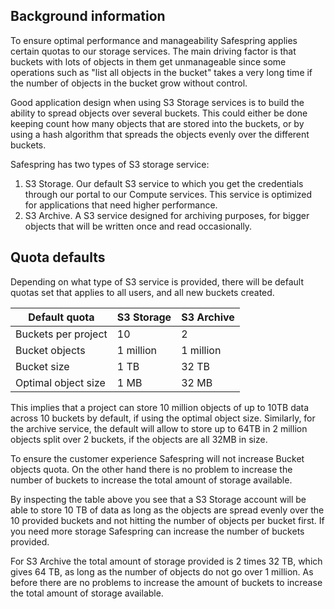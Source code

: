 ## Background information

To ensure optimal performance and manageability Safespring applies certain quotas 
to our storage services. The main driving factor is that buckets with lots of objects 
in them get unmanageable since some operations such as "list all objects in the bucket"
takes a very long time if the number of objects in the bucket grow without control.

Good application design when using S3 Storage services is to build the ability to 
spread objects over several buckets. This could either be done keeping count how
many objects that are stored into the buckets, or by using a hash algorithm
that spreads the objects evenly over the different buckets.

Safespring has two types of S3 storage service:

1. S3 Storage. Our default S3 service to which you get the credentials through our portal to our Compute services. This service is optimized for applications that need higher performance.
2. S3 Archive. A S3 service designed for archiving purposes, for bigger objects that will be written once and read occasionally.


## Quota defaults

Depending on what type of S3 service is provided, there will be default quotas
set that applies to all users, and all new buckets created.

| Default quota       | S3 Storage    | S3 Archive   |
| ------------------- | --------- | --------- |
| Buckets per project | 10        | 2         |
| Bucket objects      | 1 million | 1 million |
| Bucket size         | 1 TB      | 32 TB     |
| Optimal object size | 1 MB      | 32 MB     |

This implies that a project can store 10 million objects of up to
10TB data across 10 buckets by default, if using the optimal object size.
Similarly, for the archive service, the default will allow to store up to 64TB
in 2 million objects split over 2 buckets, if the objects are all 32MB in size.

To ensure the customer experience Safespring will not increase Bucket objects quota. On the other hand there is no problem to increase the number of buckets to increase the total amount of storage available.

By inspecting the table above you see that a S3 Storage account will be able to store 10 TB of data as long as the objects are spread evenly over the 10 provided buckets and not hitting the number of objects per bucket first. If you need more storage Safespring can increase the number of buckets provided.

For S3 Archive the total amount of storage provided is 2 times 32 TB, which gives 64 TB, as long as the number of objects do not go over 1 million. As before there are no problems to increase the amount of buckets to increase the total amount of storage available.
